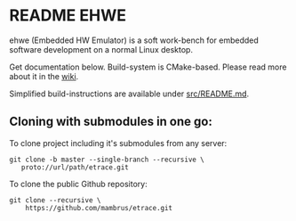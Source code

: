 README EHWE
===========

ehwe (Embedded HW Emulator) is a soft work-bench for embedded software
development on a normal Linux desktop.


Get documentation below. Build-system is CMake-based. Please read
more about it in the [wiki](wiki/README.md).

Simplified build-instructions are available under [src/README.md](src/README.md).

Cloning with submodules in one go:
----------------------------------

To clone project including it's submodules from any server:

    git clone -b master --single-branch --recursive \
	   proto://url/path/etrace.git

To clone the public Github repository:

    git clone --recursive \
	    https://github.com/mambrus/etrace.git

